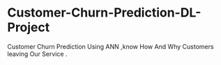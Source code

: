 # Customer-Churn-Prediction-DL-Project
Customer Churn Prediction Using ANN ,know How And Why Customers leaving Our Service .
